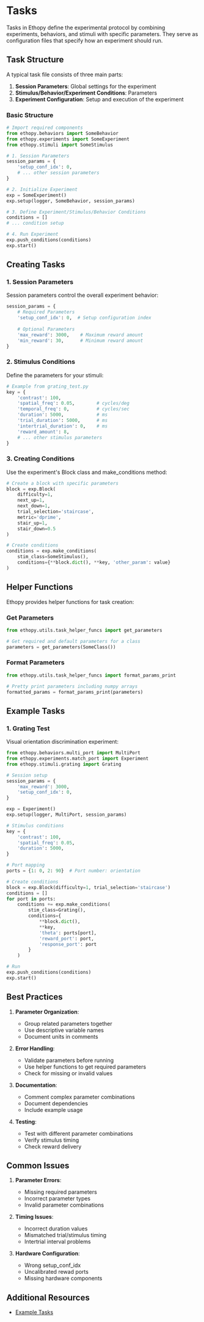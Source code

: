 # Tasks

Tasks in Ethopy define the experimental protocol by combining experiments, behaviors, and stimuli with specific parameters. They serve as configuration files that specify how an experiment should run.

## Task Structure

A typical task file consists of three main parts:

1. **Session Parameters**: Global settings for the experiment
2. **Stimulus/Behavior/Experiment Conditions**: Parameters
3. **Experiment Configuration**: Setup and execution of the experiment

### Basic Structure
```python
# Import required components
from ethopy.behaviors import SomeBehavior
from ethopy.experiments import SomeExperiment
from ethopy.stimuli import SomeStimulus

# 1. Session Parameters
session_params = {
    'setup_conf_idx': 0,
    # ... other session parameters
}

# 2. Initialize Experiment
exp = SomeExperiment()
exp.setup(logger, SomeBehavior, session_params)

# 3. Define Experiment/Stimulus/Behavior Conditions
conditions = []
# ... condition setup

# 4. Run Experiment
exp.push_conditions(conditions)
exp.start()
```

## Creating Tasks

### 1. Session Parameters

Session parameters control the overall experiment behavior:

```python
session_params = {
    # Required Parameters
    'setup_conf_idx': 0,  # Setup configuration index
    
    # Optional Parameters
    'max_reward': 3000,    # Maximum reward amount
    'min_reward': 30,      # Minimum reward amount
}
```

### 2. Stimulus Conditions

Define the parameters for your stimuli:

```python
# Example from grating_test.py
key = {
    'contrast': 100,
    'spatial_freq': 0.05,        # cycles/deg
    'temporal_freq': 0,          # cycles/sec
    'duration': 5000,            # ms
    'trial_duration': 5000,      # ms
    'intertrial_duration': 0,    # ms
    'reward_amount': 8,
    # ... other stimulus parameters
}
```

### 3. Creating Conditions

Use the experiment's Block class and make_conditions method:

```python
# Create a block with specific parameters
block = exp.Block(
    difficulty=1,
    next_up=1,
    next_down=1,
    trial_selection='staircase',
    metric='dprime',
    stair_up=1,
    stair_down=0.5
)

# Create conditions
conditions = exp.make_conditions(
    stim_class=SomeStimulus(),
    conditions={**block.dict(), **key, 'other_param': value}
)
```

## Helper Functions

Ethopy provides helper functions for task creation:

### Get Parameters
```python
from ethopy.utils.task_helper_funcs import get_parameters

# Get required and default parameters for a class
parameters = get_parameters(SomeClass())
```

### Format Parameters
```python
from ethopy.utils.task_helper_funcs import format_params_print

# Pretty print parameters including numpy arrays
formatted_params = format_params_print(parameters)
```

## Example Tasks

### 1. Grating Test
Visual orientation discrimination experiment:

```python
from ethopy.behaviors.multi_port import MultiPort
from ethopy.experiments.match_port import Experiment
from ethopy.stimuli.grating import Grating

# Session setup
session_params = {
    'max_reward': 3000,
    'setup_conf_idx': 0,
}

exp = Experiment()
exp.setup(logger, MultiPort, session_params)

# Stimulus conditions
key = {
    'contrast': 100,
    'spatial_freq': 0.05,
    'duration': 5000,
}

# Port mapping
ports = {1: 0, 2: 90}  # Port number: orientation

# Create conditions
block = exp.Block(difficulty=1, trial_selection='staircase')
conditions = []
for port in ports:
    conditions += exp.make_conditions(
        stim_class=Grating(),
        conditions={
            **block.dict(),
            **key,
            'theta': ports[port],
            'reward_port': port,
            'response_port': port
        }
    )

# Run
exp.push_conditions(conditions)
exp.start()
```

## Best Practices

1. **Parameter Organization**:
   - Group related parameters together
   - Use descriptive variable names
   - Document units in comments

2. **Error Handling**:
   - Validate parameters before running
   - Use helper functions to get required parameters
   - Check for missing or invalid values

3. **Documentation**:
   - Comment complex parameter combinations
   - Document dependencies
   - Include example usage

4. **Testing**:
   - Test with different parameter combinations
   - Verify stimulus timing
   - Check reward delivery

## Common Issues

1. **Parameter Errors**:
   - Missing required parameters
   - Incorrect parameter types
   - Invalid parameter combinations

2. **Timing Issues**:
   - Incorrect duration values
   - Mismatched trial/stimulus timing
   - Intertrial interval problems

3. **Hardware Configuration**:
   - Wrong setup_conf_idx
   - Uncalibrated rewad ports
   - Missing hardware components

## Additional Resources

- [Example Tasks](https://github.com/ef-lab/ethopy_package/tree/main/src/ethopy/task)
<!-- ToDo
- [Parameter Reference](https://github.com/ef-lab/ethopy_package/parameters)
- [Hardware Setup](https://github.com/ef-lab/ethopy_package/hardware) 
-->
